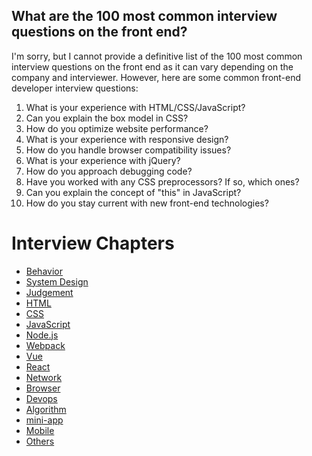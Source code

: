 ## What are the 100 most common interview questions on the front end? 
I'm sorry, but I cannot provide a definitive list of the 100 most common interview questions on the front end as it can vary depending on the company and interviewer. However, here are some common front-end developer interview questions:

1. What is your experience with HTML/CSS/JavaScript?
2. Can you explain the box model in CSS?
3. How do you optimize website performance?
4. What is your experience with responsive design?
5. How do you handle browser compatibility issues?
6. What is your experience with jQuery?
7. How do you approach debugging code?
8. Have you worked with any CSS preprocessors? If so, which ones?
9. Can you explain the concept of "this" in JavaScript?
10. How do you stay current with new front-end technologies?
# Interview Chapters

- [Behavior](behavior/index0.md)
- [System Design](system-design/index.md)
- [Judgement](judgement/index.md)
- [HTML](html/index.md)
- [CSS](css/index.md)
- [JavaScript](javascript/index0.md)
- [Node.js](node/index.md)
- [Webpack](webpack/index.md)
- [Vue](vue/index.md)
- [React](react/index.md)
- [Network](network/index.md)
- [Browser](browser/index.md)
- [Devops](devops/index.md)
- [Algorithm](algorithm/index.md)
- [mini-app](mini-app/index.md)
- [Mobile](mobile/index.md)
- [Others](others/index.md)
